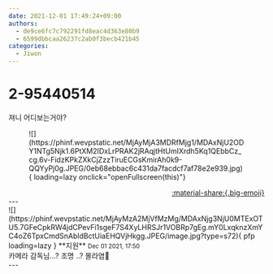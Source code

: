 ```yaml
---
date: 2021-12-01 17:49:24+09:00
authors:
  - de9ce6fc7c792291fd8eac4d363e80b9
  - 6599dbbcaa26237c2ab0f3becb421b45
categories:
  - Jiwon
---
```


# 2-95440514

<div class="post-container" markdown="1">
<div class="content-container md-sidebar__scrollwrap" markdown="1">

져니 어디보는거야?
<figure markdown="1">
![](https://phinf.wevpstatic.net/MjAyMjA3MDRfMjg1/MDAxNjU2ODY1NTg5Njk1.6PtXM2IDxLrPRAK2jRAqjtHtUmIXrdh5Kq1QEbbCz_cg.6v-FidzKPkZXkCjZzzTiruECGsKmirAh0k9-QQYyPj0g.JPEG/0eb68ebbac6c431da7facdcf7af78e2e939.jpg){ loading=lazy onclick="openFullscreen(this)"}
</figure>


</div>
</div>

<div style="text-align: right;" markdown="1">
<a href="https://weverse.io/fromis9/fanpost/2-95440514" style="text-align: right;">:material-share:{.big-emoji}</a>
</div>
---

<div class="comments-container md-sidebar__scrollwrap" markdown="1">
<div class="comment" markdown="1">
<div class='id-container' markdown="1">
![](https://phinf.wevpstatic.net/MjAyMzA2MjVfMzMg/MDAxNjg3NjU0MTExOTU5.7GFeCpkRW4jdCPevFi1sgeF7S4XyLHRSJr1VOBRp7gEg.mY0LxqknzXmYC4oZ6TpxCmdSnAbldBctUiaEHQVjHkgg.JPEG/image.jpg?type=s72){ pfp loading=lazy }
**<span class="artist">지원</span>** <small>Dec 01 2021, 17:50</small><br>
</div>
<div class='comment-body' markdown="1">
카메라 감독님...? 조명 ..? 몰라염🤣
</div>
</div>
</div>
---

